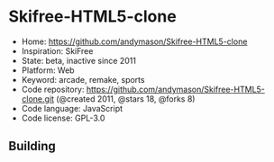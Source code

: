 # Skifree-HTML5-clone

- Home: https://github.com/andymason/Skifree-HTML5-clone
- Inspiration: SkiFree
- State: beta, inactive since 2011
- Platform: Web
- Keyword: arcade, remake, sports
- Code repository: https://github.com/andymason/Skifree-HTML5-clone.git (@created 2011, @stars 18, @forks 8)
- Code language: JavaScript
- Code license: GPL-3.0

## Building
